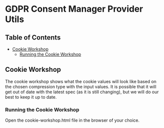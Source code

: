 # GDPR Consent Manager Provider Utils

## Table of Contents

* [Cookie Workshop](#cookie-workshop)
  * [Running the Cookie Workshop](#running-the-cookie-workshop)

## Cookie Workshop

The cookie workshop shows what the cookie values will look like based on the
chosen compression type with the input values. It is possible that it will get
out of date with the latest spec (as it is still changing), but we will do our
best to keep it up to date.

### Running the Cookie Workshop

Open the cookie-workshop.html file in the browser of your choice.
